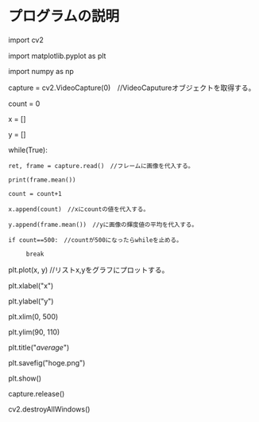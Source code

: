 # プログラムの説明

import cv2　

import matplotlib.pyplot as plt

import numpy as np

capture = cv2.VideoCapture(0)　//VideoCaputureオブジェクトを取得する。

count = 0

x = []

y = []

while(True):

    ret, frame = capture.read()　//フレームに画像を代入する。
	
    print(frame.mean())
	
    count = count+1
	
    x.append(count)　//xにcountの値を代入する。
	
    y.append(frame.mean())　//yに画像の輝度値の平均を代入する。
	
    if count==500:　//countが500になったらwhileを止める。
	
         break
		
plt.plot(x, y)  //リストx,yをグラフにプロットする。

plt.xlabel("x") 

plt.ylabel("y") 

plt.xlim(0, 500)

plt.ylim(90, 110)

plt.title("$average$")

plt.savefig("hoge.png")

plt.show()

capture.release()

cv2.destroyAllWindows()
